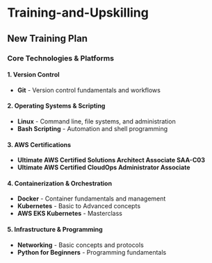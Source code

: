# Training-and-Upskilling

## New Training Plan

### Core Technologies & Platforms

#### 1. Version Control
- **Git** - Version control fundamentals and workflows

#### 2. Operating Systems & Scripting
- **Linux** - Command line, file systems, and administration
- **Bash Scripting** - Automation and shell programming

#### 3. AWS Certifications
- **Ultimate AWS Certified Solutions Architect Associate SAA-C03**
- **Ultimate AWS Certified CloudOps Administrator Associate**

#### 4. Containerization & Orchestration
- **Docker** - Container fundamentals and management
- **Kubernetes** - Basic to Advanced concepts
- **AWS EKS Kubernetes** - Masterclass

#### 5. Infrastructure & Programming
- **Networking** - Basic concepts and protocols
- **Python for Beginners** - Programming fundamentals
